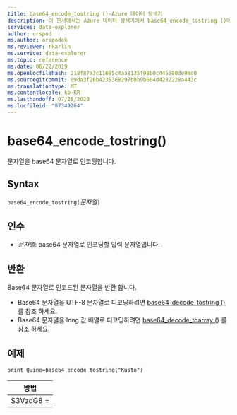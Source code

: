```yaml
---
title: base64_encode_tostring ()-Azure 데이터 탐색기
description: 이 문서에서는 Azure 데이터 탐색기에서 base64_encode_tostring ()에 대해 설명 합니다.
services: data-explorer
author: orspod
ms.author: orspodek
ms.reviewer: rkarlin
ms.service: data-explorer
ms.topic: reference
ms.date: 06/22/2019
ms.openlocfilehash: 218f87a3c11695c4aa8135f98b0c445580de9ad0
ms.sourcegitcommit: 09da3f26b4235368297b8b9b604d4282228a443c
ms.translationtype: MT
ms.contentlocale: ko-KR
ms.lasthandoff: 07/28/2020
ms.locfileid: "87349264"
---
```

# <a name="base64_encode_tostring"></a>base64_encode_tostring()

문자열을 base64 문자열로 인코딩합니다.

## <a name="syntax"></a>Syntax

`base64_encode_tostring(`*문자열*`)`

## <a name="arguments"></a>인수

* *문자열*: base64 문자열로 인코딩할 입력 문자열입니다.

## <a name="returns"></a>반환

Base64 문자열로 인코드된 문자열을 반환 합니다.

* Base64 문자열을 UTF-8 문자열로 디코딩하려면 [base64_decode_tostring ()](base64_decode_tostringfunction.md) 를 참조 하세요.
* Base64 문자열을 long 값 배열로 디코딩하려면 [base64_decode_toarray ()](base64_decode_toarrayfunction.md) 를 참조 하세요.


## <a name="example"></a>예제

<!-- csl: https://help.kusto.windows.net:443/Samples -->
```kusto
print Quine=base64_encode_tostring("Kusto")
```

|방법   |
|--------|
|S3VzdG8 =|

